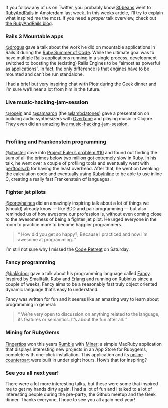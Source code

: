 <p>If you follow any of us on Twitter, you probably know <a href="http://80beans.com">80beans</a> went to <a href="http://rubyandrails.eu">RubyAndRails</a> in Amsterdam last week. In this weeks article, I’ll try to explain what inspired me the most. If you need a <em>proper</em> talk overview, check out <a href="http://rubyandrails.eu/blog">the RubyAndRails blog</a>.</p>
<h3>Rails 3 Mountable apps</h3>
<p><a href="http://twitter.com/drogus" title="Piotr Sarnacki">@drogus</a> gave a talk about the work he did on mountable applications in Rails 3 during the <a href="http://rubysoc.org/">Ruby Summer of Code</a>. While the ultimate goal was to have multiple Rails applications running in a single process, development switched to boosting the (existing) Rails Engines to be “almost as powerful as applications”. In fact, the only difference is that engines have to be mounted and can’t be run standalone.</p>
<p>I had a brief but very inspiring chat with Piotr during the Geek dinner and I’m sure we’ll hear a lot from him in the future.</p>
<h3>Live music-hacking-jam-session</h3>
<p><a href="http://twitter.com/rosejn" title="Jeff Rose">@rosejn</a> and <a href="http://twitter.com/samaaron" title="Sam Aaron">@samaaron</a> (the <a href="http://twitter.com/lambdatones" title="λ-tones">@lambdatones</a>) gave a presentation on building audio synthesizers with <a href="http://project-overtone.org/">Overtone</a> and playing music in Clojure. They even did an amazing <a href="http://www.youtube.com/watch?v=WXovdAEV_mI&amp;hd=1">live music-hacking-jam-session</a>.</p>
<p><img src="http://jeffkreeftmeijer.com/images/lambdatones.jpg" alt=""></p>
<h3>Profiling and Frankenstein programming</h3>
<p><a href="http://twitter.com/chastell" title="Piotr Szotkowski">@chastell</a> dove into <a href="http://projecteuler.net/index.php?section=problems&amp;id=10">Project Euler’s problem #10</a> and found out finding the sum of all the primes below two million got extremely slow in Ruby. In his talk, he went over a couple of profiling tools and eventually went with <a href="http://github.com/tmm1/perftools.rb/">perftools.rb</a> for having the least overhead. After that, he went on tweaking the calculation code and eventually using <a href="http://www.zenspider.com/ZSS/Products/RubyInline/">RubyInline</a> to be able to use inline C, creating a really fast Frankenstein of languages.</p>
<h3>Fighter jet pilots</h3>
<p><a href="http://twitter.com/coreyhaines" title="Corey Haines">@coreyhaines</a> did an amazingly inspiring talk about a lot of things we (should) already know — like <span class="caps">BDD</span> and pair programming — but also reminded us of how awesome our profession is, without even coming close to the awesomeness of being a fighter jet pilot. He urged everyone in the room to practice more to become happier programmers.</p>
<blockquote>
<p>“ How did you get so happy?, Because I practiced and now I’m awesome at programming. ”</p>
</blockquote>
<p>I’m still not sure why I missed the <a href="http://coderetreat.com/">Code Retreat</a> on Saturday.</p>
<h3>Fancy programming</h3>
<p><a href="http://twitter.com/bakkdoor" title='Christopher "Mr. Fancy" Bertels'>@bakkdoor</a> gave a talk about his programming language called <a href="http://www.fancy-lang.org/">Fancy</a>. Inspired by Smalltalk, Ruby and Erlang and running on Rubinius since a couple of weeks, Fancy aims to be a reasonably fast truly object oriented dynamic language that’s easy to understand.</p>
<p>Fancy was written for fun and it seems like an amazing way to learn about programming in general:</p>
<blockquote>
<p>“ We’re very open to discussion on anything related to the language, its features or semantics. It’s about the fun after all. ”</p>
</blockquote>
<h3>Mining for RubyGems</h3>
<p><a href="http://fngtps.com">Fingertips</a> won this years <a href="http://rubyandrails.eu/rumble">Rumble</a> with <a href="http://github.com/Fingertips/miner">Miner</a>: a simple MacRuby application that displays interesting new projects in an App Store for Rubygems, complete with one-click installation. This application and its <a href="http://minerapp.com">online counterpart</a> were built in under eight hours. How’s that for inspiring?</p>
<h3>See you all next year!</h3>
<p>There were a lot more interesting talks, but these were some that inspired me to get my hands dirty again. I had a lot of fun and I talked to a lot of interesting people during the pre-party, the Github meetup and the Geek dinner. Thanks everyone, I hope to see you all again next year!</p>